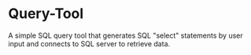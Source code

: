 # Query-Tool
A simple SQL query tool that generates SQL "select" statements by user input and connects to SQL server to retrieve data.
